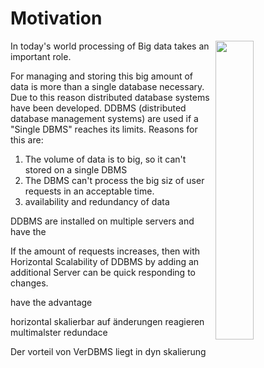 # Motivation
<img src="https://upload.wikimedia.org/wikipedia/commons/9/9b/Social_Network_Analysis_Visualization.png" align="right" width="35%">


In today's world processing of Big data takes an important role.

For managing and storing this big amount of data is more than a single database necessary. Due to this reason distributed database systems have been developed.
DDBMS (distributed database management systems) are used if a "Single DBMS" reaches its limits. Reasons for this are:


1. The volume of data is to big, so it can't stored on a single DBMS 
1. The DBMS can't process the big siz of user requests in an acceptable time.
1. availability and redundancy of data



DDBMS are installed on multiple servers and have the


If the amount of requests increases, then with Horizontal Scalability of DDBMS by adding an additional Server can be quick responding to changes. 

have the advantage  


















horizontal skalierbar auf änderungen reagieren 
multimalster
redundace




Der vorteil von VerDBMS liegt in dyn skalierung


